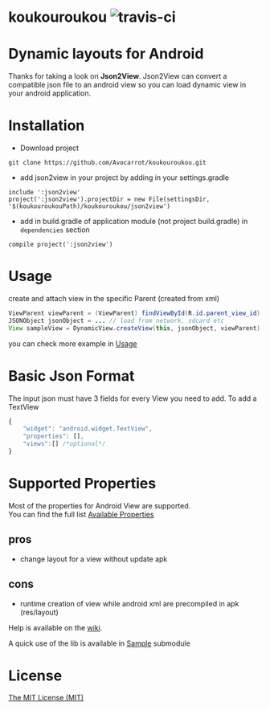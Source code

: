 koukouroukou  ![travis-ci](https://magnum.travis-ci.com/Avocarrot/koukouroukou.svg?token=JZNsn6pty78ndT1Z2naj&branch=master)
============

# Dynamic layouts for Android

Thanks for taking a look on **Json2View**.
Json2View can convert a compatible json file to an android view so you can load dynamic view in your android application.

# Installation
- Download project
```
git clone https://github.com/Avocarrot/koukouroukou.git
```

- add json2view in your project by adding in your settings.gradle
```
include ':json2view'
project(':json2view').projectDir = new File(settingsDir, '$(koukouroukouPath)/koukouroukou/json2view')
```

- add in build.gradle of application module (not project build.gradle) in `dependencies` section
```
compile project(':json2view')
```

# Usage
create and attach view in the specific Parent (created from xml) <br/>
```java
ViewParent viewParent = (ViewParent) findViewById(R.id.parent_view_id)
JSONObject jsonObject = ... // load from network, sdcard etc
View sampleView = DynamicView.createView(this, jsonObject, viewParent);
```

you can check more example in [Usage](https://github.com/Avocarrot/koukouroukou/wiki/Usage)

# Basic Json Format
The input json must have 3 fields for every View you need to add. To add a TextView
```javascript
{
    "widget": "android.widget.TextView",
	"properties": [],
	"views":[] /*optional*/
}
```

# Supported Properties
Most of the properties for Android View are supported. <br/>
You can find the full list [Available Properties](https://github.com/Avocarrot/koukouroukou/wiki/Available-Properties)


## pros
* change layout for a view without update apk

## cons
* runtime creation of view while android xml are precompiled in apk (res/layout)

Help is available on the [wiki](https://github.com/Avocarrot/koukouroukou/wiki).

A quick use of the lib is available in [Sample](https://github.com/Avocarrot/koukouroukou/tree/master/sample) submodule

# License
[The MIT License (MIT)](https://github.com/Avocarrot/koukouroukou/blob/master/LICENSE)
